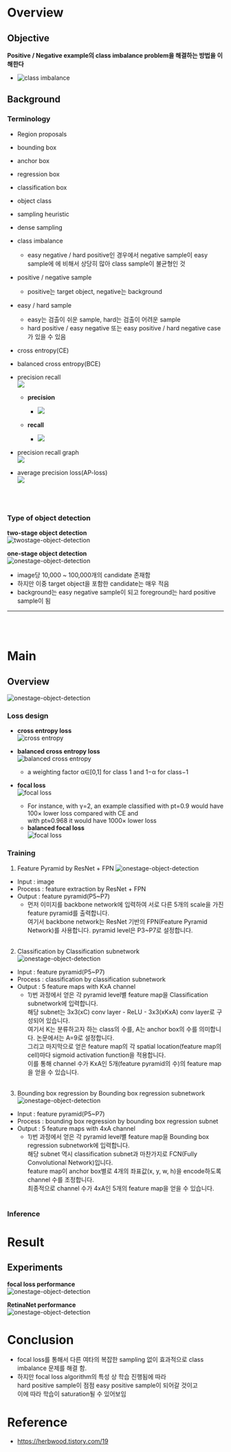 # Overview
## Objective
**Positive / Negative example의 class imbalance problem을 해결하는 방법을 이해한다**
+ <img src="figs\class imbalance.webp" title="class imbalance" alt="class imbalance"></img><br/>

## Background
### Terminology
+ Region proposals
+ bounding box
+ anchor box
+ regression box
+ classification box
+ object class
+ sampling heuristic
+ dense sampling
+ class imbalance
    + easy negative / hard positive인 경우에서 negative sample이 easy sample에 에 비해서 상당히 많아 class sample이 불균형인 것
+ positive / negative sample
    + positive는 target object, negative는 background
+ easy / hard sample
    + easy는 검출이 쉬운 sample, hard는 검출이 어려운 sample
    + hard positive / easy negative 또는 easy positive / hard negative case가 있을 수 있음
+ cross entropy(CE)
+ balanced cross entropy(BCE)
+ precision recall   
<img src="figs\precision-recall.jpg"></img><br/>
    + **precision**
        + <img src="figs\precision.png"></img><br/>

    + **recall**   
        + <img src="figs\recall.png"></img><br/>

+ precision recall graph   
<img src="figs\precision-recall_graph.png"></img><br/>

+ average precision loss(AP-loss)   
<img src="figs\ap_graph.png"></img><br/>

<br></br>
### Type of object detection
**two-stage object detection**   
<img src="figs\twostage-obejct-detection.png" title="twostage-object-detection" alt="twostage-object-detection"></img><br/>

**one-stage object detection**   
<img src="figs\onestage-obejct-detection.png" title="onestage-object-detection" alt="onestage-object-detection"></img><br/>
+ image당 10,000 ~ 100,000개의 candidate 존재함
+ 하지만 이중 target object을 포함한 candidate는 매우 적음
+ background는 easy negative sample이 되고 foreground는 hard positive sample이 됨

***
<br></br>
# Main
## Overview
<img src="figs\RetinaNet.png" title="onestage-object-detection" alt="onestage-object-detection"></img><br/>

### Loss design
+ **cross entropy loss**   
<img src="figs\CE.png" title="cross entropy" alt="cross entropy"></img><br/>

+ **balanced cross entropy loss**   
<img src="figs\BCE.png" title="balanced cross entropy" alt="balanced cross entropy"></img><br/>
    + a weighting factor α∈[0,1] for class 1 and 1−α for class−1

+ **focal loss**   
<img src="figs\focal loss.png" title="focal loss" alt="focal loss"></img><br/>
    + For instance, with γ=2, an example classified with pt=0.9 would have 100× lower loss compared with CE and    
    with pt≈0.968 it would have 1000× lower loss
    + **balanced focal loss**   
    <img src="figs\Balanced focal loss.png" title="focal loss" alt="focal loss"></img><br/>

### Training
1. Feature Pyramid by ResNet + FPN
<img src="figs\RetinaNet_1.png" title="onestage-object-detection" alt="onestage-object-detection"></img><br/>
+ Input : image
+ Process : feature extraction by ResNet + FPN
+ Output : feature pyramid(P5~P7)
    + 먼저 이미지를 backbone network에 입력하여 서로 다른 5개의 scale을 가진 feature pyramid를 출력합니다.    
    여기서 backbone network는 ResNet 기반의 FPN(Feature Pyramid Network)를 사용합니다. pyramid level은 P3~P7로 설정합니다.
<br></br>
2. Classification by Classification subnetwork
<img src="figs\RetinaNet_2.png" title="onestage-object-detection" alt="onestage-object-detection"></img><br/>
+ Input : feature pyramid(P5~P7)
+ Process : classification by classification subnetwork
+ Output : 5 feature maps with KxA channel 
    + 1)번 과정에서 얻은 각 pyramid level별 feature map을 Classification subnetwork에 입력합니다.   
    해당 subnet는 3x3(xC) conv layer - ReLU - 3x3(xKxA) conv layer로 구성되어 있습니다.   
    여기서 K는 분류하고자 하는 class의 수를, A는 anchor box의 수를 의미합니다. 논문에서는 A=9로 설정합니다.    
    그리고 마지막으로 얻은 feature map의 각 spatial location(feature map의 cell)마다 sigmoid activation function을 적용합니다.    
    이를 통해 channel 수가 KxA인 5개(feature pyramid의 수)의 feature map을 얻을 수 있습니다. 
<br></br>
3. Bounding box regression by Bounding box regression subnetwork
<img src="figs\RetinaNet_3.png" title="onestage-object-detection" alt="onestage-object-detection"></img><br/>
+ Input : feature pyramid(P5~P7)
+ Process : bounding box regression by bounding box regression subnet
+ Output : 5 feature maps with 4xA channel
    + 1)번 과정에서 얻은 각 pyramid level별 feature map을 Bounding box regression subnetwork에 입력합니다.    
    해당 subnet 역시 classification subnet과 마찬가지로 FCN(Fully Convolutional Network)입니다.    
    feature map이 anchor box별로 4개의 좌표값(x, y, w, h)을 encode하도록 channel 수를 조정합니다.    
    최종적으로 channel 수가 4xA인 5개의 feature map을 얻을 수 있습니다. 
<br></br>

### Inference

# Result
## Experiments
**focal loss performance**   
<img src="figs\Focal loss performance per focusing parameter.png" title="onestage-object-detection" alt="onestage-object-detection"></img><br/>
   
**RetinaNet performance**   
<img src="figs\RetinaNet_performance.png" title="onestage-object-detection" alt="onestage-object-detection"></img><br/>

# Conclusion
+ focal loss를 통해서 다른 여타의 복잡한 sampling 없이 효과적으로 class imbalance 문제를 해결 함.
+ 하지만 focal loss algorithm의 특성 상 학습 진행됨에 따라   
hard positive sample이 점점 easy positive sample이 되어갈 것이고   
이에 따라 학습이 saturation될 수 있어보임

# Reference
+ https://herbwood.tistory.com/19
